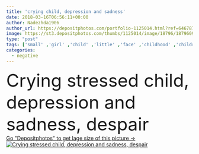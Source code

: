 ```yaml
---
title: 'crying child, depression and sadness'
date: 2018-03-16T06:56:11+00:00
author: Nadezhda1906
author_url: https://depositphotos.com/portfolio-1125014.html?ref=64678756
image: https://st3.depositphotos.com/thumbs/1125014/image/18796/187960904/api_thumb_450.jpg?forcejpeg=true
type: "post"
tags: ['small' ,'girl' ,'child' ,'little' ,'face' ,'childhood' ,'children' ,'sleepy' ,'kid' ,'emotion' ,'expression' ,'crying' ,'tear' ,'stress' ,'problem' ,'negative' ,'alone' ,'solitude' ,'baby' ,'infant' ,'toddler' ,'depression' ,'pain' ,'grieved' ,'sad' ,'sorrowful' ,'upset' ,'lonely' ,'bored' ,'Anxiety' ,'grief' ,'despair' ,'loss' ,'depressed' ,'scared' ,'lost' ,'cry' ,'abuse' ,'Mischief' ,'difficulty' ,'hopeless' ,'unhappy' ,'misery' ]
categories: 
  - negative
---
```

<div aling="center">
            <font size="60"> Crying stressed child, depression and sadness, despair</font>   
</div>
<div>
    <a href='https://st3.depositphotos.com/thumbs/1125014/image/18796/187960904/api_thumb_450.jpg?forcejpeg=true?ref=64678756' target=_blank > Go "Depositphotos" to get lage size of this picture ->
        <img href='https://st3.depositphotos.com/thumbs/1125014/image/18796/187960904/api_thumb_450.jpg?forcejpeg=true?ref=64678756' src='https://st3.depositphotos.com/1125014/18796/i/950/depositphotos_187960904-stock-photo-crying-child-depression-and-sadness.jpg?forcejpeg=true' alt='Crying stressed child, depression and sadness, despair' >
    </a>
</div>
